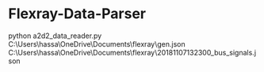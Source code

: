 # Flexray-Data-Parser
  python a2d2_data_reader.py C:\Users\hassa\OneDrive\Documents\flexray\gen.json C:\Users\hassa\OneDrive\Documents\flexray\20181107132300_bus_signals.json
